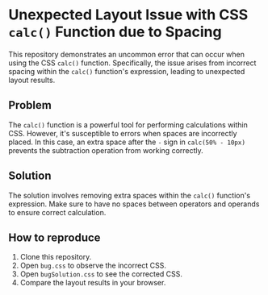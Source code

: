 # Unexpected Layout Issue with CSS `calc()` Function due to Spacing

This repository demonstrates an uncommon error that can occur when using the CSS `calc()` function. Specifically, the issue arises from incorrect spacing within the `calc()` function's expression, leading to unexpected layout results.

## Problem
The `calc()` function is a powerful tool for performing calculations within CSS. However, it's susceptible to errors when spaces are incorrectly placed.  In this case, an extra space after the `-` sign in `calc(50% - 10px)` prevents the subtraction operation from working correctly.

## Solution
The solution involves removing extra spaces within the `calc()` function's expression. Make sure to have no spaces between operators and operands to ensure correct calculation.

## How to reproduce
1. Clone this repository.
2. Open `bug.css` to observe the incorrect CSS.
3. Open `bugSolution.css` to see the corrected CSS.
4. Compare the layout results in your browser.